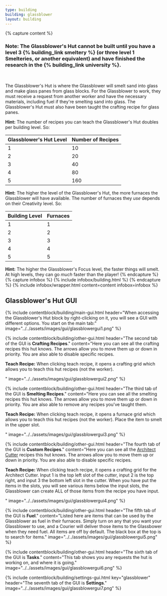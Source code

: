 ```yaml
---
type: building
building: glassblower
layout: building
---
```

{% capture content %}
### Note: The Glassblower's Hut cannot be built until you have a level 3 {% building_link smeltery %} (or three level 1 Smelteries, or another equivalent) and have finished the research in the {% building_link university %}.
<br>

The Glassblower's Hut is where the Glassblower will smelt sand into glass and make glass panes from glass blocks. For the Glassblower to work, they must receive a request from another worker and have the necessary materials, including fuel if they're smelting sand into glass. The Glassblower's Hut must also have been taught the crafting recipe for glass panes.

**Hint:** The number of recipes you can teach the Glassblower's Hut doubles per building level. So:

| Glassblower's Hut Level | Number of Recipes |
|-------------------------|-------------------|
| 1                       | 10                |
| 2                       | 20                |
| 3                       | 40                |
| 4                       | 80                |
| 5                       | 160               |

**Hint:** The higher the level of the Glassblower's Hut, the more furnaces the Glassblower will have available. The number of furnaces they *use* depends on their Creativity level. So:

| Building Level | Furnaces |
|----------------|----------|
| 1              | 1        |
| 2              | 2        |
| 3              | 3        |
| 4              | 4        |
| 5              | 5        |

**Hint:** The higher the Glassblower's Focus level, the faster things will smelt. At high levels, they can go *much* faster than the player!
{% endcapture %}
{% capture infobox %}
{% include infobox/building.html %}
{% endcapture %}
{% include infobox/wrapper.html content=content infobox=infobox %}

## Glassblower's Hut GUI

{% include contentblock/building/main-gui.html header="When accessing the Glassblower's Hut block by right-clicking on it, you will see a GUI with different options. You start on the main tab:" image="../../assets/images/gui/glassblowergui1.png" %}

{% include contentblock/building/other-gui.html header="The second tab of the GUI is <strong>Crafting Recipes</strong>." content="Here you can see all the crafting recipes this hut knows.  The arrows allow you to move them up or down in priority.  You are also able to disable specific recipes.<p><strong> Teach Recipe:</strong> When clicking teach recipe, it opens a crafting grid which allows you to teach this hut recipes (not the worker).</p>" image="../../assets/images/gui/glassblowergui2.png" %}

{% include contentblock/building/other-gui.html header="The third tab of the GUI is <strong>Smelting Recipes</strong>." content="Here you can see all the smelting recipes this hut knows.  The arrows allow you to move them up or down in priority.  You are also able to remove any recipes you've taught them.<p><strong> Teach Recipe:</strong> When clicking teach recipe, it opens a furnace grid which allows you to teach this hut recipes (not the worker).  Place the item to smelt in the upper slot.</p>" image="../../assets/images/gui/glassblowergui3.png" %}

{% include contentblock/building/other-gui.html header="The fourth tab of the GUI is <strong>Custom Recipes</strong>." content="Here you can see all the <a href='../items/shingles'>Architect Cutter</a> recipes this hut knows.  The arrows allow you to move them up or down in priority.  You are also able to disable specific recipes.<p><strong> Teach Recipe:</strong> When clicking teach recipe, it opens a crafting grid for the Architect Cutter.  Input 1 is the top left slot of the cutter, input 2 is the top right, and input 3 the bottom left slot in the cutter. When you have put the items in the slots, you will see various items below the input slots, the Glassblower can create ALL of those items from the recipe you have input.</p>" image="../../assets/images/gui/glassblowergui4.png" %}

{% include contentblock/building/other-gui.html header="The fifth tab of the GUI is <strong>Fuel</strong>." content="Listed here are items that can be used by the Glassblower as fuel in their furnaces. Simply turn on any that you want your Glassblower to use, and a Courier will deliver those items to the Glassbower when they need fuel.  All items are off by default.  The black box at the top is to search for items." image="../../assets/images/gui/glassblowergui5.png" %}

{% include contentblock/building/other-gui.html header="The sixth tab of the GUI is <strong>Tasks</strong>." content="This tab shows you any requests the hut is working on, and where it is going." image="../../assets/images/gui/glassblowergui6.png" %}

{% include contentblock/building/settings-gui.html key="glassblower" header="The seventh tab of the GUI is <strong>Settings</strong>." image="../../assets/images/gui/glassblowergui7.png" %}
